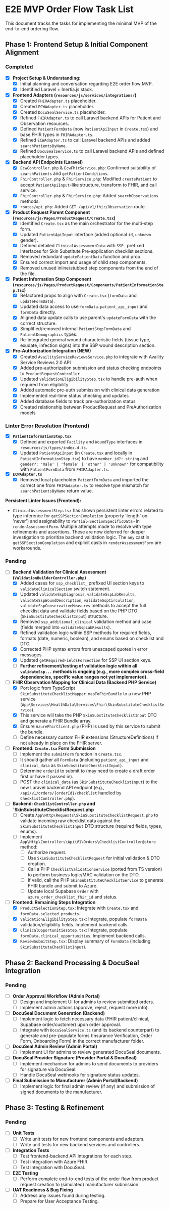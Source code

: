 # E2E MVP Order Flow Task List

This document tracks the tasks for implementing the minimal MVP of the end-to-end ordering flow.

## Phase 1: Frontend Setup & Initial Component Alignment

### Completed
- [x] **Project Setup & Understanding:**
    - [x] Initial planning and conversation regarding E2E order flow MVP.
    - [x] Identified Laravel + Inertia.js stack.
- [x] **Frontend Adapters (`resources/js/services/integrations/`)**
    - [x] Created `FHIRAdapter.ts` placeholder.
    - [x] Created `ECWAdapter.ts` placeholder.
    - [x] Created `DocuSealService.ts` placeholder.
    - [x] Refined `FHIRAdapter.ts` to call Laravel backend APIs for Patient and Observation resources.
    - [x] Defined `PatientFormData` (now `PatientApiInput` in `Create.tsx`) and base FHIR types in `FHIRAdapter.ts`.
    - [x] Refined `ECWAdapter.ts` to call Laravel backend APIs and added `searchPatientsByName`.
    - [x] Refined `DocuSealService.ts` to call Laravel backend APIs and defined placeholder types.
- [x] **Backend API Endpoints (Laravel)**
    - [x] `EcwController.php` & `EcwFhirService.php`: Confirmed suitability of `searchPatients` and `getPatientConditions`.
    - [x] `FhirController.php` & `FhirService.php`: Modified `createPatient` to accept `PatientApiInput`-like structure, transform to FHIR, and call service.
    - [x] `FhirController.php` & `FhirService.php`: Added `searchObservations` methods.
    - [x] `routes/api.php`: Added `GET /api/v1/fhir/Observation` route.
- [x] **Product Request Parent Component (`resources/js/Pages/ProductRequest/Create.tsx`)**
    - [x] Identified `Create.tsx` as the main orchestrator for the multi-step form.
    - [x] Updated `PatientApiInput` interface (added optional `id`, `unknown` gender).
    - [x] Defined detailed `ClinicalAssessmentData` with `SSP_` prefixed interfaces for Skin Substitute Pre-application checklist sections.
    - [x] Removed redundant `updatePatientData` function and prop.
    - [x] Ensured correct import and usage of child step components.
    - [x] Removed unused inline/stubbed step components from the end of the file.
- [x] **Patient Information Step Component (`resources/js/Pages/ProductRequest/Components/PatientInformationStep.tsx`)**
    - [x] Refactored props to align with `Create.tsx` (`formData` and `updateFormData`).
    - [x] Updated data access to use `formData.patient_api_input` and `formData` directly.
    - [x] Aligned data update calls to use parent's `updateFormData` with the correct structure.
    - [x] Simplified/removed internal `PatientStepFormData` and `PatientDemographics` types.
    - [x] Re-integrated general wound characteristic fields (tissue type, exudate, infection signs) into the SSP wound description section.
- [x] **Pre-Authorization Integration (NEW)**
    - [x] Created `AvailityServiceReviewsService.php` to integrate with Availity Service Reviews 2.0 API
    - [x] Added pre-authorization submission and status checking endpoints to `ProductRequestController`
    - [x] Updated `ValidationEligibilityStep.tsx` to handle pre-auth when required from eligibility
    - [x] Added automatic pre-auth submission with clinical data generation
    - [x] Implemented real-time status checking and updates
    - [x] Added database fields to track pre-authorization status
    - [x] Created relationship between ProductRequest and PreAuthorization models

### Linter Error Resolution (Frontend)
- [x] **`PatientInformationStep.tsx`**
    - [x] Defined and exported `Facility` and `WoundType` interfaces in `resources/js/types/index.d.ts`.
    - [x] Updated `PatientApiInput` (in `Create.tsx` and locally in `PatientInformationStep.tsx`) to have `member_id?: string` and `gender?: 'male' | 'female' | 'other' | 'unknown'` for compatibility with `PatientFormData` from `FHIRAdapter.ts`.
- [x] **`ECWAdapter.ts`**
    - [x] Removed local placeholder `PatientFormData` and imported the correct one from `FHIRAdapter.ts` to resolve type mismatch for `searchPatientsByName` return value.

**Persistent Linter Issues (Frontend):**
- `ClinicalAssessmentStep.tsx` has shown persistent linter errors related to type inference for `getSSPSectionCompletion` (property 'length' on 'never') and assignability to `Partial<SectionSpecificData>` in `renderAssessmentForm`. Multiple attempts made to resolve with type refinements and assertions. These are now deferred for deeper investigation to prioritize backend validation logic. The `any` cast in `getSSPSectionCompletion` and explicit casts in `renderAssessmentForm` are workarounds.

### Pending
- [ ] **Backend Validation for Clinical Assessment (`ValidationBuilderController.php`)**
    - [x] Added cases for `ssp_checklist_` prefixed UI section keys to `validateClinicalSection` switch statement.
    - [x] Updated `validateSspDiagnosis`, `validateSspLabResults`, `validateSspWoundDescription`, `validateSspCirculation`, `validateSspConservativeMeasures` methods to accept the full checklist data and validate fields based on the PHP DTO (`SkinSubstituteChecklistInput`) structure.
    - [x] Removed `ssp_additional_clinical` validation method and case (fields merged into `validateSspLabResults`).
    - [x] Refined validation logic within SSP methods for required fields, formats (date, numeric, boolean), and enums based on checklist and DTO.
    - [x] Corrected PHP syntax errors from unescaped quotes in error messages.
    - [x] Updated `getRequiredFieldsForSection` for SSP UI section keys.
    - [ ] **Further refinement/testing of validation logic within all `validateSsp...` methods is ongoing (e.g., more complex cross-field dependencies, specific value ranges not yet implemented).**
- [ ] **FHIR Observation Mapping for Clinical Data (Backend PHP Service)**
    - [x] Port logic from TypeScript `SkinSubstituteChecklistMapper.mapToFhirBundle` to a new PHP service (`App\Services\HealthData\Services\Fhir\SkinSubstituteChecklistService`).
    - [x] This service will take the PHP `SkinSubstituteChecklistInput` DTO and generate a FHIR Bundle array.
    - [x] Ensure `AzureFhirClient.php` (PHP) is used by this service to submit the bundle.
    - [ ] Define necessary custom FHIR extensions (StructureDefinitions) if not already in place on the FHIR server.
- [ ] **Frontend: `Create.tsx` Form Submission**
    - [ ] Implement the `submitForm` function in `Create.tsx`.
    - [ ] It should gather all `FormData` (including `patient_api_input` and `clinical_data` as `SkinSubstituteChecklistInput`).
    - [ ] Determine `orderId` to submit to (may need to create a draft order first or have it passed in).
    - [ ] POST the `clinical_data` (as `SkinSubstituteChecklistInput`) to the new Laravel backend API endpoint (e.g., `/api/v1/orders/{orderId}/checklist` handled by `ChecklistController.php`).
- [ ] **Backend: `ChecklistController.php` and `SkinSubstituteChecklistRequest.php**
    - [ ] Create `App\Http\Requests\SkinSubstituteChecklistRequest.php` to validate incoming raw checklist data against the `SkinSubstituteChecklistInput` DTO structure (required fields, types, enums).
    - [ ] Implement `App\Http\Controllers\Api\V1\Orders\ChecklistController@store` method:
        - [ ] Authorize request.
        - [ ] Use `SkinSubstituteChecklistRequest` for initial validation & DTO creation.
        - [ ] Call a PHP `ChecklistValidationService` (ported from TS version) to perform business logic/MAC validation on the DTO.
        - [ ] If valid, call the PHP `SkinSubstituteChecklistService` to generate FHIR bundle and submit to Azure.
        - [ ] Update local Supabase `Order` with `azure_order_checklist_fhir_id` and status.
- [ ] **Frontend: Remaining Steps Integration**
    - [x] `ProductSelectionStep.tsx`: Integrate with `Create.tsx` and `formData.selected_products`.
    - [x] `ValidationEligibilityStep.tsx`: Integrate, populate `formData` validation/eligibility fields. Implement backend calls.
    - [x] `ClinicalOpportunitiesStep.tsx`: Integrate, populate `formData.clinical_opportunities`. Implement backend calls.
    - [x] `ReviewSubmitStep.tsx`: Display summary of `FormData` (including `SkinSubstituteChecklistInput`).

## Phase 2: Backend Processing & DocuSeal Integration

### Pending
- [ ] **Order Approval Workflow (Admin Portal)**
    - [ ] Design and implement UI for admins to review submitted orders.
    - [ ] Implement admin actions (approve, reject, request more info).
- [ ] **DocuSeal Document Generation (Backend)**
    - [ ] Implement logic to fetch necessary data (FHIR patient/clinical, Supabase order/customer) upon order approval.
    - [ ] Integrate with `DocuSealService.ts` (and its backend counterpart) to generate and pre-populate forms (Insurance Verification, Order Form, Onboarding Form) in the correct manufacturer folder.
- [ ] **DocuSeal Admin Review (Admin Portal)**
    - [ ] Implement UI for admins to review generated DocuSeal documents.
- [ ] **DocuSeal Provider Signature (Provider Portal & DocuSeal)**
    - [ ] Implement mechanism for admins to send documents to providers for signature via DocuSeal.
    - [ ] Handle DocuSeal webhooks for signature status updates.
- [ ] **Final Submission to Manufacturer (Admin Portal/Backend)**
    - [ ] Implement logic for final admin review (if any) and submission of signed documents to the manufacturer.

## Phase 3: Testing & Refinement

### Pending
- [ ] **Unit Tests**
    - [ ] Write unit tests for new frontend components and adapters.
    - [ ] Write unit tests for new backend services and controllers.
- [ ] **Integration Tests**
    - [ ] Test frontend-backend API integrations for each step.
    - [ ] Test integration with Azure FHIR.
    - [ ] Test integration with DocuSeal.
- [ ] **E2E Testing**
    - [ ] Perform complete end-to-end tests of the order flow from product request creation to (simulated) manufacturer submission.
- [ ] **UAT Readiness & Bug Fixing**
    - [ ] Address any issues found during testing.
    - [ ] Prepare for User Acceptance Testing. 
